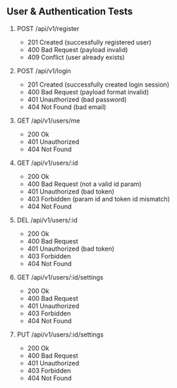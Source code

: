 ## User & Authentication Tests

1. POST /api/v1/register
    - 201 Created (successfully registered user)
    - 400 Bad Request (payload invalid)
    - 409 Conflict (user already exists) 

2. POST /api/v1/login
    - 201 Created (successfully created login session)
    - 400 Bad Request (payload format invalid)
    - 401 Unauthorized (bad password)
    - 404 Not Found (bad email) 

3. GET /api/v1/users/me
    - 200 Ok
    - 401 Unauthorized
    - 404 Not Found

4. GET /api/v1/users/:id
    - 200 Ok
    - 400 Bad Request (not a valid id param)
    - 401 Unauthorized (bad token)
    - 403 Forbidden (param id and token id mismatch)
    - 404 Not Found

5. DEL /api/v1/users/:id
    - 200 Ok
    - 400 Bad Request
    - 401 Unauthorized (bad token)
    - 403 Forbidden
    - 404 Not Found

6. GET /api/v1/users/:id/settings
    - 200 Ok
    - 400 Bad Request
    - 401 Unauthorized
    - 403 Forbidden
    - 404 Not Found

7. PUT /api/v1/users/:id/settings
    - 200 Ok
    - 400 Bad Request
    - 401 Unauthorized
    - 403 Forbidden
    - 404 Not Found
